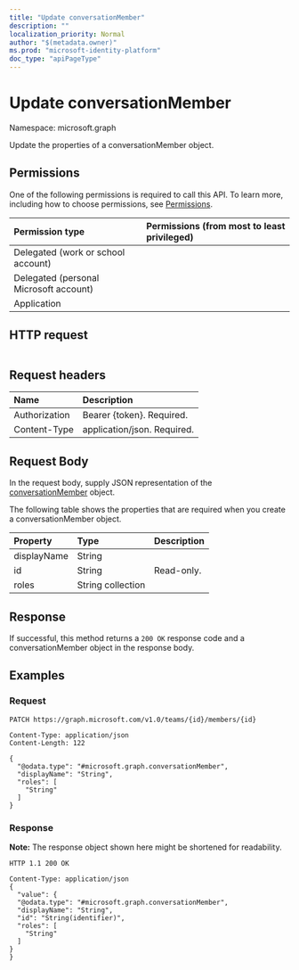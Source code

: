 ```yaml
---
title: "Update conversationMember"
description: ""
localization_priority: Normal
author: "$(metadata.owner)"
ms.prod: "microsoft-identity-platform"
doc_type: "apiPageType"
---
```


# Update conversationMember

Namespace: microsoft.graph

Update the properties of a conversationMember object.

## Permissions

One of the following permissions is required to call this API. To learn more, including how to choose permissions, see [Permissions](/graph/permissions-reference).

| Permission type                        | Permissions (from most to least privileged) |
| :------------------------------------- | :------------------------------------------ |
| Delegated (work or school account)     |                                             |
| Delegated (personal Microsoft account) |                                             |
| Application                            |                                             |

## HTTP request

<!-- {
  "blockType": "ignored"
}
-->

```http

```

## Request headers

| Name          | Description                 |
| :------------ | :-------------------------- |
| Authorization | Bearer {token}. Required.   |
| Content-Type  | application/json. Required. |

## Request Body

In the request body, supply JSON representation of the [conversationMember](../resources/-conversationmember.md) object.

<!-- Actions and Functions -->

<!-- CRUD Methods -->

The following table shows the properties that are required when you create a conversationMember object.

| Property    | Type              | Description |
| :---------- | :---------------- | :---------- |
| displayName | String            |             |
| id          | String            | Read-only.  |
| roles       | String collection |             |

## Response

If successful, this method returns a `200 OK` response code and a conversationMember object in the response body.

## Examples

### Request

<!-- {
  "blockType": "request",
  "name": "update_conversationmember"
}
-->

```http
PATCH https://graph.microsoft.com/v1.0/teams/{id}/members/{id}

Content-Type: application/json
Content-Length: 122

{
  "@odata.type": "#microsoft.graph.conversationMember",
  "displayName": "String",
  "roles": [
    "String"
  ]
}

```

### Response

**Note:** The response object shown here might be shortened for readability.

<!-- {
  "blockType": "response",
  "truncated": true,
  "@odata.type": "Microsoft.Teams.GraphSvc.conversationMember"
}
-->

```http
HTTP 1.1 200 OK

Content-Type: application/json
{
  "value": {
  "@odata.type": "#microsoft.graph.conversationMember",
  "displayName": "String",
  "id": "String(identifier)",
  "roles": [
    "String"
  ]
}
}

```
